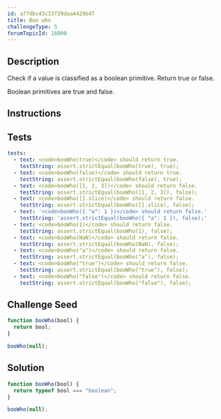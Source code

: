 ```yaml
---
id: a77dbc43c33f39daa4429b4f
title: Boo who
challengeType: 5
forumTopicId: 16000
---
```


## Description

<section id='description'>

Check if a value is classified as a boolean primitive. Return true or false.

Boolean primitives are true and false.

</section>

## Instructions

<section id='instructions'>

</section>

## Tests

<section id='tests'>

```yml
tests:
  - text: <code>booWho(true)</code> should return true.
    testString: assert.strictEqual(booWho(true), true);
  - text: <code>booWho(false)</code> should return true.
    testString: assert.strictEqual(booWho(false), true);
  - text: <code>booWho([1, 2, 3])</code> should return false.
    testString: assert.strictEqual(booWho([1, 2, 3]), false);
  - text: <code>booWho([].slice)</code> should return false.
    testString: assert.strictEqual(booWho([].slice), false);
  - text: '<code>booWho({ "a": 1 })</code> should return false.'
    testString: 'assert.strictEqual(booWho({ "a": 1 }), false);'
  - text: <code>booWho(1)</code> should return false.
    testString: assert.strictEqual(booWho(1), false);
  - text: <code>booWho(NaN)</code> should return false.
    testString: assert.strictEqual(booWho(NaN), false);
  - text: <code>booWho("a")</code> should return false.
    testString: assert.strictEqual(booWho("a"), false);
  - text: <code>booWho("true")</code> should return false.
    testString: assert.strictEqual(booWho("true"), false);
  - text: <code>booWho("false")</code> should return false.
    testString: assert.strictEqual(booWho("false"), false);

```

</section>

## Challenge Seed

<section id='challengeSeed'>

<div id='js-seed'>

```js
function booWho(bool) {
  return bool;
}

booWho(null);
```

</div>

</section>

## Solution

<section id='solution'>

```js
function booWho(bool) {
  return typeof bool === "boolean";
}

booWho(null);
```

</section>
